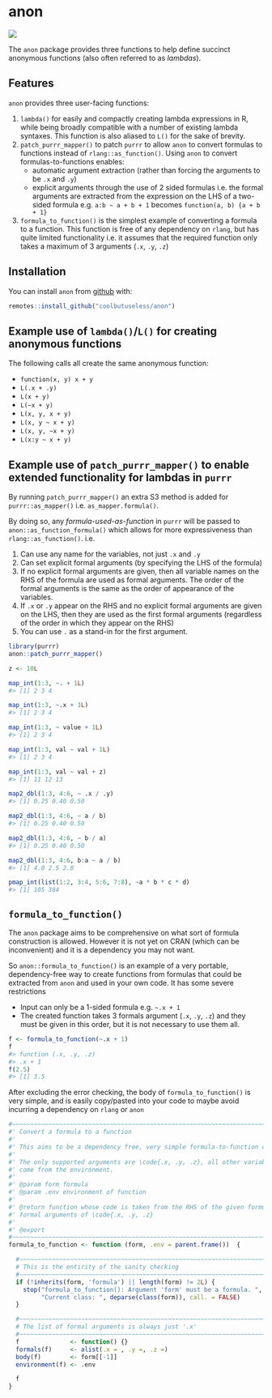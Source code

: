 
<!-- README.md is generated from README.Rmd. Please edit that file -->

# anon

<!-- badges: start -->

![](https://img.shields.io/badge/cool-useless-green.svg)
<!-- badges: end -->

The `anon` package provides three functions to help define succinct
anonymous functions (also often referred to as *lambdas*).

## Features

`anon` provides three user-facing functions:

1.  `lambda()` for easily and compactly creating lambda expressions in
    R, while being broadly compatible with a number of existing lambda
    syntaxes. This function is also aliased to `L()` for the sake of
    brevity.
2.  `patch_purrr_mapper()` to patch `purrr` to allow `anon` to convert
    formulas to functions instead of `rlang::as_function()`. Using
    `anon` to convert formulas-to-functions enables:
      - automatic argument extraction (rather than forcing the arguments
        to be `.x` and `.y`)
      - explicit arguments through the use of 2 sided formulas i.e. the
        formal arguments are extracted from the expression on the LHS of
        a two-sided formula e.g. `a:b ~ a + b + 1` becomes `function(a,
        b) {a + b + 1}`
3.  `formula_to_function()` is the simplest example of converting a
    formula to a function. This function is free of any dependency on
    `rlang`, but has quite limited functionality i.e. it assumes that
    the required function only takes a maximum of 3 arguments (`.x`,
    `.y`, `.z`)

## Installation

You can install `anon` from
[github](https://github.com/coolbutuseless/anon) with:

``` r
remotes::install_github("coolbutuseless/anon")
```

## Example use of `lambda()`/`L()` for creating anonymous functions

The following calls all create the same anonymous function:

  - `function(x, y) x + y`
  - `L(.x + .y)`
  - `L(x + y)`
  - `L(~x + y)`
  - `L(x, y, x + y)`
  - `L(x, y ~ x + y)`
  - `L(x, y, ~x + y)`
  - `L(x:y ~ x + y)`

## Example use of `patch_purrr_mapper()` to enable extended functionality for lambdas in `purrr`

By running `patch_purrr_mapper()` an extra S3 method is added for
`purrr::as_mapper()` i.e. `as_mapper.formula()`.

By doing so, any *formula-used-as-function* in `purrr` will be passed to
`anon::as_function_formula()` which allows for more expressiveness than
`rlang::as_function()`. i.e.

1.  Can use any name for the variables, not just `.x` and `.y`
2.  Can set explicit formal arguments (by specifying the LHS of the
    formula)
3.  If no explicit formal arguments are given, then all variable names
    on the RHS of the formula are used as formal arguments. The order of
    the formal arguments is the same as the order of appearance of the
    variables.
4.  If `.x` or `.y` appear on the RHS and no explicit formal arguments
    are given on the LHS, then they are used as the first formal
    arguments (regardless of the order in which they appear on the RHS)
5.  You can use `.` as a stand-in for the first argument.

<!-- end list -->

``` r
library(purrr)
anon::patch_purrr_mapper()

z <- 10L

map_int(1:3, ~. + 1L)
#> [1] 2 3 4

map_int(1:3, ~.x + 1L)
#> [1] 2 3 4

map_int(1:3, ~ value + 1L)
#> [1] 2 3 4

map_int(1:3, val ~ val + 1L)
#> [1] 2 3 4

map_int(1:3, val ~ val + z)
#> [1] 11 12 13

map2_dbl(1:3, 4:6, ~ .x / .y)
#> [1] 0.25 0.40 0.50

map2_dbl(1:3, 4:6, ~ a / b)
#> [1] 0.25 0.40 0.50

map2_dbl(1:3, 4:6, ~ b / a)
#> [1] 0.25 0.40 0.50

map2_dbl(1:3, 4:6, b:a ~ a / b)
#> [1] 4.0 2.5 2.0

pmap_int(list(1:2, 3:4, 5:6, 7:8), ~a * b * c * d)
#> [1] 105 384
```

## `formula_to_function()`

The `anon` package aims to be comprehensive on what sort of formula
construction is allowed. However it is not yet on CRAN (which can be
inconvenient) and it is a dependency you may not want.

So `anon::formula_to_function()` is an example of a very portable,
dependency-free way to create functions from formulas that could be
extracted from `anon` and used in your own code. It has some severe
restrictions

  - Input can only be a 1-sided formula e.g. `~.x + 1`
  - The created function takes 3 formals argument (`.x`, `.y`, `.z`) and
    they must be given in this order, but it is not necessary to use
    them all.

<!-- end list -->

``` r
f <- formula_to_function(~.x + 1)
f
#> function (.x, .y, .z) 
#> .x + 1
f(2.5)
#> [1] 3.5
```

After excluding the error checking, the body of `formula_to_function()`
is very simple, and is easily copy/pasted into your code to maybe avoid
incurring a dependency on `rlang` or `anon`

``` r
#~~~~~~~~~~~~~~~~~~~~~~~~~~~~~~~~~~~~~~~~~~~~~~~~~~~~~~~~~~~~~~~~~~~~~~~~~~~~~
#' Convert a formula to a function
#'
#' This aims to be a dependency free, very simple formula-to-function convertor.
#'
#' The only supported arguments are \code{.x, .y, .z}, all other variables are assumed to
#' come from the environment.
#'
#' @param form formula
#' @param .env environment of function
#'
#' @return function whose code is taken from the RHS of the given formula, with
#' formal arguments of \code{.x, .y, .z}
#'
#' @export
#~~~~~~~~~~~~~~~~~~~~~~~~~~~~~~~~~~~~~~~~~~~~~~~~~~~~~~~~~~~~~~~~~~~~~~~~~~~~~
formula_to_function <- function (form, .env = parent.frame())  {

  #~~~~~~~~~~~~~~~~~~~~~~~~~~~~~~~~~~~~~~~~~~~~~~~~~~~~~~~~~~~~~~~~~~~~~~~~~~~
  # This is the entirity of the sanity checking
  #~~~~~~~~~~~~~~~~~~~~~~~~~~~~~~~~~~~~~~~~~~~~~~~~~~~~~~~~~~~~~~~~~~~~~~~~~~~
  if (!inherits(form, 'formula') || length(form) != 2L) {
    stop("formula_to_function(): Argument 'form' must be a formula. ",
         "Current class: ", deparse(class(form)), call. = FALSE)
  }

  #~~~~~~~~~~~~~~~~~~~~~~~~~~~~~~~~~~~~~~~~~~~~~~~~~~~~~~~~~~~~~~~~~~~~~~~~~~~
  # The list of formal arguments is always just '.x'
  #~~~~~~~~~~~~~~~~~~~~~~~~~~~~~~~~~~~~~~~~~~~~~~~~~~~~~~~~~~~~~~~~~~~~~~~~~~~
  f              <- function() {}
  formals(f)     <- alist(.x = , .y =, .z =)
  body(f)        <- form[[-1]]
  environment(f) <- .env

  f
}
```
